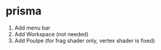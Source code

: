 # prisma

1) Add menu bar
2) Add Workspace (not needed)
3) Add Poulpe (for frag shader only, vertex shader is fixed)